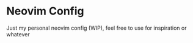 # Neovim Config

Just my personal neovim config (WIP), feel free to use for inspiration or whatever
